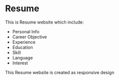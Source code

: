 # Resume
This is Resume website which include:
- Personal Info
- Career Objective
- Experience
- Education
- Skill
- Language
- Interest

This Resume website is created as responsive design
